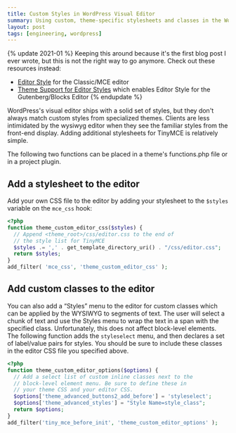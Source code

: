 ```yaml
---
title: Custom Styles in WordPress Visual Editor
summary: Using custom, theme-specific stylesheets and classes in the WordPress visual editor helps administrators understand how their content will be formatted on the frontend.
layout: post
tags: [engineering, wordpress]
---
```


{% update 2021-01 %}
Keeping this around because it's the first blog post I ever wrote, but this is
not the right way to go anymore. Check out these resources instead:

- [Editor Style](https://codex.wordpress.org/Editor_Style) for the Classic/MCE editor
- [Theme Support for Editor Styles](https://developer.wordpress.org/block-editor/developers/themes/theme-support/#editor-styles) which enables Editor Style for the Gutenberg/Blocks Editor
{% endupdate %}

WordPress's visual editor ships with a solid set of styles, but they don't
always match custom styles from specialized themes. Clients are less intimidated
by the wysiwyg editor when they see the familiar styles from the front-end
display. Adding additional stylesheets for TinyMCE is relatively simple.

The following two functions can be placed in a theme's functions.php file or in
a project plugin.

## Add a stylesheet to the editor

Add your own CSS file to the editor by adding your stylesheet to the `$styles`
variable on the `mce_css` hook:

``` php
<?php
function theme_custom_editor_css($styles) {
  // Append <theme_root>/css/editor.css to the end of
  // the style list for TinyMCE
  $styles .= ',' . get_template_directory_uri() . "/css/editor.css";
  return $styles;
}
add_filter( 'mce_css', 'theme_custom_editor_css' );
```

## Add custom classes to the editor

You can also add a &ldquo;Styles&rdquo; menu to the editor for custom classes
which can be applied by the WYSIWYG to segments of text. The user will select a
chunk of text and use the Styles menu to wrap the text in a span with the
specified class. Unfortunately, this does not affect block-level elements. The
following function adds the <code>styleselect</code> menu, and then declares a
set of label/value pairs for styles. You should be sure to include these classes
in the editor CSS file you specified above.

``` php
<?php
function theme_custom_editor_options($options) {
  // Add a select list of custom inline classes next to the
  // block-level element menu. Be sure to define these in
  // your theme CSS and your editor CSS.
  $options['theme_advanced_buttons2_add_before'] = 'styleselect';
  $options['theme_advanced_styles'] = "Style Name=style_class";
  return $options;
}
add_filter('tiny_mce_before_init', 'theme_custom_editor_options' );
```
